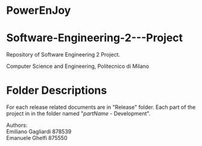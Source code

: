 # PowerEnJoy
# Software-Engineering-2---Project

Repository of Software Engineering 2 Project.

Computer Science and Engineering,
Politecnico di Milano

# Folder Descriptions
For each release related documents are in "Release" folder.
Each part of the project in in the folder named "*partName* - Development".

Authors: <br>
Emiliano Gagliardi 878539 <br>
Emanuele Ghelfi 875550
